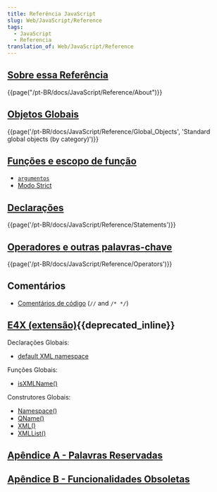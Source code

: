 ```yaml
---
title: Referência JavaScript
slug: Web/JavaScript/Reference
tags:
  - JavaScript
  - Referencia
translation_of: Web/JavaScript/Reference
---
```

<h2 id="About_this_Reference" name="About_this_Reference"><a href="/en-US/docs/JavaScript/Reference/About" title="JavaScript/Reference/About">Sobre essa Referência</a></h2>

<div>{{page("/pt-BR/docs/JavaScript/Reference/About")}}</div>

<h2 id="Objetos_Globais"><a href="/en-US/docs/JavaScript/Reference/Global_Objects" title="JavaScript/Reference/Global_Objects">Objetos Globais</a></h2>

<div>{{page('/pt-BR/docs/JavaScript/Reference/Global_Objects', 'Standard global objects (by category)')}}</div>

<h2 id="Functions" name="Functions"><a href="/en-US/docs/JavaScript/Reference/Functions_and_function_scope" title="JavaScript/Reference/Functions_and_function_scope">Funções e escopo de função</a></h2>


<ul>
 <li><code><a href="/en-US/docs/JavaScript/Reference/Functions_and_function_scope/arguments" title="JavaScript/Reference/Functions_and_function_scope/arguments">argumentos</a></code></li>
 <li><a href="/en-US/docs/JavaScript/Reference/Functions_and_function_scope/Strict_mode" title="JavaScript/Reference/Functions_and_function_scope/Strict_mode">Modo Strict</a></li>
</ul>

<h2 id="Statements" name="Statements"><a href="/en-US/docs/JavaScript/Reference/Statements" title="JavaScript/Reference/Statements">Declarações</a></h2>

<div>{{page('/pt-BR/docs/JavaScript/Reference/Statements')}}</div>

<h2 id="Operators" name="Operators"><a href="/en-US/docs/JavaScript/Reference/Operators" title="JavaScript/Reference/Operators">Operadores e outras palavras-chave</a></h2>

<div>{{page('/pt-BR/docs/JavaScript/Reference/Operators')}}</div>

<h2 id="Comments" name="Comments">Comentários</h2>

<ul>
 <li><a href="/en-US/docs/JavaScript/Reference/Code_comments" title="JavaScript/Reference/Code comments">Comentários de código</a> (<code>//</code> and <code>/* */</code>)</li>
</ul>

<h2 id="E4X" name="E4X"><a href="/en-US/docs/E4X" title="E4X">E4X (extensão)</a>{{deprecated_inline}}</h2>

<p>Declarações Globais:</p>

<ul>
 <li><a href="/en-US/docs/E4X/Processing_XML_with_E4X#Handling_namespaces" title="JavaScript/ Guide/Processing XML with E4X#Handling namespaces">default XML namespace</a></li>
</ul>

<p>Funções Globais:</p>

<ul>
 <li><a href="/en-US/docs/E4X:isXMLName" title="E4X:isXMLName">isXMLName()</a></li>
</ul>

<p>Construtores Globais:</p>

<ul>
 <li><a href="/en-US/docs/E4X:Namespace" title="E4X:Namespace">Namespace()</a></li>
 <li><a href="/en-US/docs/E4X:QName" title="E4X:QName">QName()</a></li>
 <li><a href="/en-US/docs/E4X:XML" title="E4X:XML">XML()</a></li>
 <li><a href="/en-US/docs/E4X:XMLList" title="E4X:XMLList">XMLList()</a></li>
</ul>

<h2 id="Appendix_A_-_Reserved_Words" name="Appendix_A_-_Reserved_Words"><a href="/en-US/docs/JavaScript/Reference/Reserved_Words" title="JavaScript/Reference/Reserved_Words">Apêndice A - Palavras Reservadas</a></h2>

<h2 id="Appendix_B_-_Deprecated_Features" name="Appendix_B_-_Deprecated_Features"><a href="/en-US/docs/JavaScript/Reference/Deprecated_and_obsolete_features" title="JavaScript/Reference/Deprecated_Features">Apêndice B - Funcionalidades Obsoletas</a></h2>
